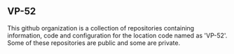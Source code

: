 ## VP-52

This github organization is a collection of repositories containing information, code and configuration for the location code named as 'VP-52'. Some of these repositories are public and some are private.

